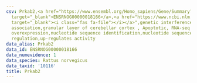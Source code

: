 ```yaml
---
csv: Prkab2,<a href="https://www.ensembl.org/Homo_sapiens/Gene/Summary?db=core;g=ENSRNOG00000018166"
  target="_blank">ENSRNOG00000018166</a>,<a href="https://www.ncbi.nlm.nih.gov/pubmed/30467350"
  target="_blank"><i class="fas fa-file"></i></a>",genetic interference,functional
  association,granular layer of cerebellar cortex , Apoptotic, RNA-seq assay, hsf-1
  overexpression,nucleotide sequence identification,nucleotide sequence identification,transcriptional
  regulation,up-regulates activity
data_alias: Prkab2
data_id: ENSRNOG00000018166
data_numevidence: 1
data_species: Rattus norvegicus
data_taxid: '10116'
title: Prkab2
---
```


